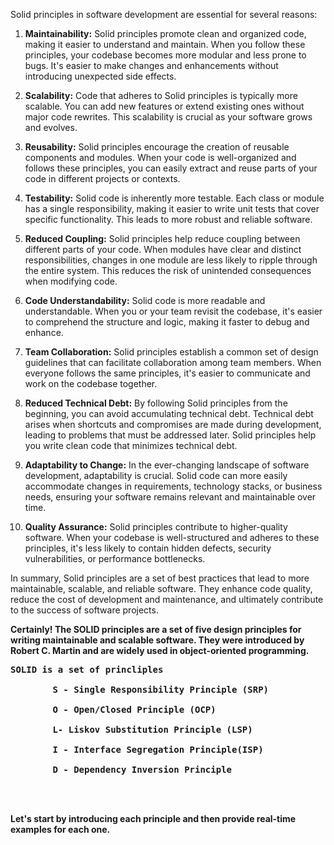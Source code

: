 Solid principles in software development are essential for several reasons:

1. **Maintainability:** Solid principles promote clean and organized code, making it easier to understand and maintain. When you follow these principles, your codebase becomes more modular and less prone to bugs. It's easier to make changes and enhancements without introducing unexpected side effects.

2. **Scalability:** Code that adheres to Solid principles is typically more scalable. You can add new features or extend existing ones without major code rewrites. This scalability is crucial as your software grows and evolves.

3. **Reusability:** Solid principles encourage the creation of reusable components and modules. When your code is well-organized and follows these principles, you can easily extract and reuse parts of your code in different projects or contexts.

4. **Testability:** Solid code is inherently more testable. Each class or module has a single responsibility, making it easier to write unit tests that cover specific functionality. This leads to more robust and reliable software.

5. **Reduced Coupling:** Solid principles help reduce coupling between different parts of your code. When modules have clear and distinct responsibilities, changes in one module are less likely to ripple through the entire system. This reduces the risk of unintended consequences when modifying code.

6. **Code Understandability:** Solid code is more readable and understandable. When you or your team revisit the codebase, it's easier to comprehend the structure and logic, making it faster to debug and enhance.

7. **Team Collaboration:** Solid principles establish a common set of design guidelines that can facilitate collaboration among team members. When everyone follows the same principles, it's easier to communicate and work on the codebase together.

8. **Reduced Technical Debt:** By following Solid principles from the beginning, you can avoid accumulating technical debt. Technical debt arises when shortcuts and compromises are made during development, leading to problems that must be addressed later. Solid principles help you write clean code that minimizes technical debt.

9. **Adaptability to Change:** In the ever-changing landscape of software development, adaptability is crucial. Solid code can more easily accommodate changes in requirements, technology stacks, or business needs, ensuring your software remains relevant and maintainable over time.

10. **Quality Assurance:** Solid principles contribute to higher-quality software. When your codebase is well-structured and adheres to these principles, it's less likely to contain hidden defects, security vulnerabilities, or performance bottlenecks.

In summary, Solid principles are a set of best practices that lead to more maintainable, scalable, and reliable software. They enhance code quality, reduce the cost of development and maintenance, and ultimately contribute to the success of software projects.

**Certainly! The SOLID principles are a set of five design principles for writing maintainable and scalable software. They were introduced by Robert C. Martin and are widely used in object-oriented programming.**

<pre>
<b>SOLID is a set of princliples<br/>
        S - Single Responsibility Principle (SRP) <br/>
        O - Open/Closed Principle (OCP) <br />
        L- Liskov Substitution Principle (LSP) <br/>
        I - Interface Segregation Principle(ISP)<br/>
        D - Dependency Inversion Principle<br/>
</b>

</pre>

**Let's start by introducing each principle and then provide real-time examples for each one.**
